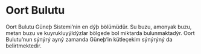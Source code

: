 # Oort Bulutu

Oort Bulutu Güneþ Sistemi’nin en dýþ bölümüdür. Su buzu, amonyak buzu, metan
buzu ve kuyrukluyýldýzlar bölgede bol miktarda bulunmaktadýr. Oort Bulutu’nun
sýnýrý ayný zamanda Güneþ’in kütleçekim sýnýrýný da belirtmektedir.
